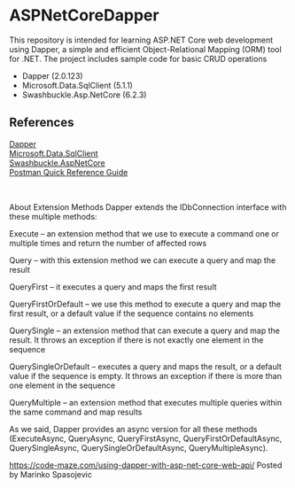 # ASPNetCoreDapper

This repository is intended for learning ASP.NET Core web development using Dapper, a simple and efficient Object-Relational Mapping (ORM) tool for .NET. The project includes sample code for basic CRUD operations 

- Dapper (2.0.123)
- Microsoft.Data.SqlClient (5.1.1)
- Swashbuckle.Asp.NetCore (6.2.3)

## References
[Dapper](https://github.com/DapperLib/Dapper/)<br />
[Microsoft.Data.SqlClient](https://www.nuget.org/packages/Microsoft.Data.SqlClient/)<br />
[Swashbuckle.AspNetCore](https://github.com/domaindrivendev/Swashbuckle.AspNetCore)<br />
[Postman Quick Reference Guide](https://postman-quick-reference-guide.readthedocs.io/en/latest/#)
##
<br />
About Extension Methods
Dapper extends the IDbConnection interface with these multiple methods:

Execute – an extension method that we use to execute a command one or multiple times and return the number of affected rows

Query – with this extension method we can execute a query and map the result

QueryFirst –  it executes a query and maps the first result

QueryFirstOrDefault – we use this method to execute a query and map the first result, or a default value if the sequence contains no elements

QuerySingle – an extension method that can execute a query and map the result.  It throws an exception if there is not exactly one element in the sequence

QuerySingleOrDefault – executes a query and maps the result, or a default value if the sequence is empty. It throws an exception if there is more than one element in the sequence

QueryMultiple – an extension method that executes multiple queries within the same command and map results

As we said, Dapper provides an async version for all these methods (ExecuteAsync, QueryAsync, QueryFirstAsync, QueryFirstOrDefaultAsync, QuerySingleAsync, QuerySingleOrDefaultAsync, QueryMultipleAsync).


https://code-maze.com/using-dapper-with-asp-net-core-web-api/
Posted by Marinko Spasojevic
